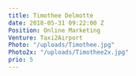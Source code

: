 ```yaml
---
title: Timothee Delmotte
date: 2018-05-31 09:22:00 Z
Position: Online Marketing
Venture: Taxi2Airport
Photo: "/uploads/Timothee.jpg"
Photo2x: "/uploads/Timothee2x.jpg"
prio: 5
---
```


